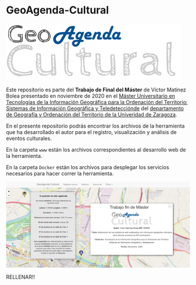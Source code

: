 # GeoAgenda-Cultural

![](https://raw.githubusercontent.com/vmbolea/GeoAgenda-Cultural/main/images/logo_geoagendacultural.png)

Este repositorio es parte del **Trabajo de Final del Máster** de Víctor Matínez Bolea presentado en noviembre de 2020 en el [Máster Universitario en Tecnologías de la Información Geográfica para la Ordenación del Territorio: Sistemas de Información Geográfica y Teledetecciónde](https://estudios.unizar.es/estudio/ver?id=608) del [departamento de Geografía y Ordenación del Territorio de la Univeridad de Zaragoza](https://geografía.unizar.es).

En el presente repositorio podrás encontrar los archivos de la herramienta que ha desarrollado el autor para el registro, visualización y análisis de eventos culturales.

En la carpeta `www` están los archivos correspondientes al desarrollo web de la herramienta.

En la carpeta `Docker` están los archivos para desplegar los servicios necesarios para hacer correr la herramienta.

![](https://raw.githubusercontent.com/vmbolea/GeoAgenda-Cultural/main/images/captura_web.png)

RELLENAR!!
